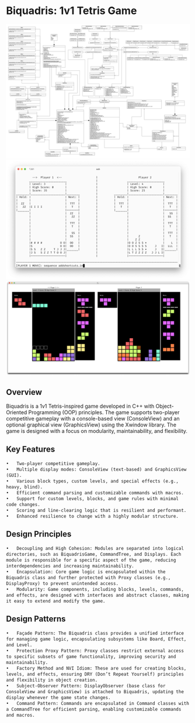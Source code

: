 # Biquadris: 1v1 Tetris Game

![Class UML Diagram](classumldiagram.png)
![Terminal Gameplay](terminal_gameplay.png)
![XWindow Gameplay](xwindow_gameplay.png)

## Overview

Biquadris is a 1v1 Tetris-inspired game developed in C++ with Object-Oriented Programming (OOP) principles. The game supports two-player competitive gameplay with a console-based view (ConsoleView) and an optional graphical view (GraphicsView) using the Xwindow library. The game is designed with a focus on modularity, maintainability, and flexibility.

## Key Features
	•	Two-player competitive gameplay.
	•	Multiple display modes: ConsoleView (text-based) and GraphicsView (GUI).
	•	Various block types, custom levels, and special effects (e.g., heavy, blind).
	•	Efficient command parsing and customizable commands with macros.
	•	Support for custom levels, blocks, and game rules with minimal code changes.
	•	Scoring and line-clearing logic that is resilient and performant.
	•	Enhanced resilience to change with a highly modular structure.

## Design Principles
	•	Decoupling and High Cohesion: Modules are separated into logical directories, such as BiquadrisGame, CommandTree, and Displays. Each module is responsible for a specific aspect of the game, reducing interdependencies and increasing maintainability.
	•	Encapsulation: Core game logic is encapsulated within the Biquadris class and further protected with Proxy classes (e.g., DisplayProxy) to prevent unintended access.
	•	Modularity: Game components, including blocks, levels, commands, and effects, are designed with interfaces and abstract classes, making it easy to extend and modify the game.

## Design Patterns
	•	Façade Pattern: The Biquadris class provides a unified interface for managing game logic, encapsulating subsystems like Board, Effect, and Level.
	•	Protection Proxy Pattern: Proxy classes restrict external access to specific subsets of game functionality, improving security and maintainability.
	•	Factory Method and NVI Idiom: These are used for creating blocks, levels, and effects, ensuring DRY (Don’t Repeat Yourself) principles and flexibility in object creation.
	•	Subject-Observer Pattern: DisplayObserver (base class for ConsoleView and GraphicsView) is attached to Biquadris, updating the display whenever the game state changes.
	•	Command Pattern: Commands are encapsulated in Command classes with a CommandTree for efficient parsing, enabling customizable commands and macros.
